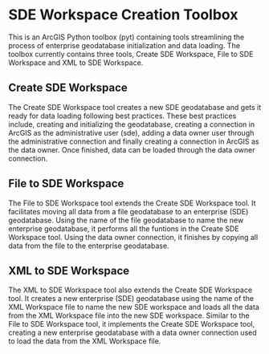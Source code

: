 SDE Workspace Creation Toolbox
==============================

This is an ArcGIS Python toolbox (pyt) containing tools streamlining the process of enterprise geodatabase initialization and data loading. The toolbox currently contains three tools, Create SDE Workspace, File to SDE Workspace and XML to SDE Workspace.

Create SDE Workspace
--------------------
The Create SDE Workspace tool creates a new SDE geodatabase and gets it ready for data loading following best practices. These best practices include, creating and initializing the geodatabase, creating a connection in ArcGIS as the administrative user (sde), adding a data owner user through the administrative connection and finally creating a connection in ArcGIS as the data owner. Once finished, data can be loaded through the data owner connection.

File to SDE Workspace
---------------------
The File to SDE Workspace tool extends the Create SDE Workspace tool. It facilitates moving all data from a file geodatabase to an enterprise (SDE) geodatabase. Using the name of the file geodatabase to name the new enterprise geodatabase, it performs all the funtions in the Create SDE Workspace tool. Using the data owner connection, it finishes by copying all data from the file to the enterprise geodatabase.

XML to SDE Workspace
--------------------
The XML to SDE Workspace tool also extends the Create SDE Workspace tool. It creates a new enterprise (SDE) geodatabase using the name of the XML Workspace file to name the new SDE workspace and loads all the data from the XML Workspace file into the new SDE workspace. Similar to the File to SDE Workspace tool, it implements the Create SDE Workspace tool, creating a new enterprise geodatabase with a data owner connection used to load the data from the XML Workspace file.
